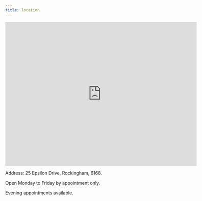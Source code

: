 ```yaml
---
title: location
---
```

<iframe src="https://www.google.com/maps/embed?pb=!1m18!1m12!1m3!1d22689.92959101501!2d115.71931230568745!3d-32.2882521296722!2m3!1f0!2f0!3f0!3m2!1i1024!2i768!4f13.1!3m3!1m2!1s0x2a32832f99a88a9d%3A0x383c5091fde8ef04!2s25+Epsilon+Dr%2C+Rockingham+WA+6168!5e0!3m2!1sen!2sau!4v1516716820224" width="600" height="450" frameborder="0" style="border:0" allowfullscreen></iframe>

Address: 25 Epsilon Drive, Rockingham, 6168.

Open Monday to Friday by appointment only.

Evening appointments available.